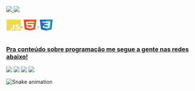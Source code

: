 <div>
  <a href="https://github.com/Robertoiago
RobertoiagoRobertoiago">
  <img height="180em" src="https://github-readme-stats.vercel.app/api?username=Robertoiago
&show_icons=true&theme=tokyonight&include_all_commits=true&count_private=true"/>
  <img height="180em" src="https://github-readme-stats.vercel.app/api/top-langs/?username=Robertoiago
&layout=compact&langs_count=6&theme=tokyonight"/>
</div>
<div style="display: inline_block"><br>
  <img align="center" alt="Js" height="30" width="40" src="https://raw.githubusercontent.com/devicons/devicon/master/icons/javascript/javascript-plain.svg">
  <img align="center" alt="HTML" height="30" width="40" src="https://raw.githubusercontent.com/devicons/devicon/master/icons/html5/html5-original.svg">
  <img align="center" alt="CSS" height="30" width="40" src="https://raw.githubusercontent.com/devicons/devicon/master/icons/css3/css3-original.svg">
</div>
 
 <br>
 
  ### Pra conteúdo sobre programação me segue a gente nas redes abaixo!
 
<div> 
  
  <a href="[https://www.instagram.com/roberto_yagoofc/next=%2Foauth%2Fauthorize%2F%3Fapp_id%3D17951132926087090%26redirect_uri%3Dhttps%3A%2F%2Fwww.facebook.com%2Fpage%2Finstagram%2Foauthlink%2F%26response_type%3Dcode%26state%3D%257B%2522entry_point%2522%3A%2522profile_plus_settings%2522%2C%2522flow_type%2522%3A%2522linking%2522%2C%2522link_flow_source%2522%3A%2522comet%2522%2C%2522nonce%2522%3A%2522Sbg2YAYO8x1RnFXt%2522%2C%2522require_professional%2522%3Afalse%257D%26logger_id%3D5882d692-b40b-4b28-aacb-18cd30767fc6)" target="_blank"><img src="https://img.shields.io/badge/-Instagram-%23E4405F?style=for-the-badge&logo=instagram&logoColor=white" target="_blank"></a>
 <a href="IAGO444*#4928" target="_blank"><img src="https://img.shields.io/badge/Discord-7289DA?style=for-the-badge&logo=discord&logoColor=white" target="_blank"></a> 
  <a href = "https://mail.google.com/mail/u/0/?hl=pt-BR#inbox"><img src="https://img.shields.io/badge/-Gmail-%23333?style=for-the-badge&logo=gmail&logoColor=white" target="_blank"></a>
  <a href="https://www.linkedin.com/in/roberto-iago-366975241/" target="_blank"><img src="https://img.shields.io/badge/-LinkedIn-%230077B5?style=for-the-badge&logo=linkedin&logoColor=white" target="_blank"></a> 
 
  ![Snake animation](https://github.com/devemdobro/devemdobro/blob/output/github-contribution-grid-snake.svg)

</div>
